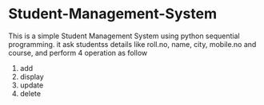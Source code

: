# Student-Management-System
This is a simple Student Management System using python sequential programming.
it ask studentss details like roll.no, name, city, mobile.no and course,
and perform 4 operation as follow
1) add
2) display
3) update
4) delete
